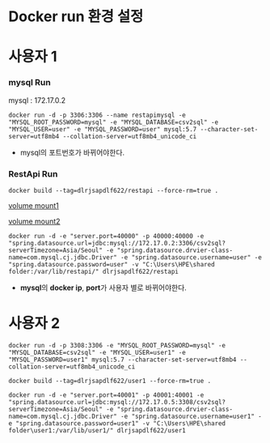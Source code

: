 

# Docker run 환경 설정

# 사용자 1

### mysql Run

mysql : 172.17.0.2

```
docker run -d -p 3306:3306 --name restapimysql -e "MYSQL_ROOT_PASSWORD=mysql" -e "MYSQL_DATABASE=csv2sql" -e "MYSQL_USER=user" -e "MYSQL_PASSWORD=user" mysql:5.7 --character-set-server=utf8mb4 --collation-server=utf8mb4_unicode_ci
```

- mysql의 포트번호가 바뀌어야한다.

### RestApi Run

```
docker build --tag=dlrjsapdlf622/restapi --force-rm=true .
```



[volume mount1](https://jungwoon.github.io/docker/2019/01/13/Docker-3/)

[volume mount2]([https://woonizzooni.tistory.com/entry/Docker-mysql-%EC%84%A4%EC%B9%98-DB%EC%83%9D%EC%84%B1-%ED%85%8C%EC%9D%B4%EB%B8%94%EC%83%9D%EC%84%B1-%EC%98%88%EC%8B%9C](https://woonizzooni.tistory.com/entry/Docker-mysql-설치-DB생성-테이블생성-예시))

```
docker run -d -e "server.port=40000" -p 40000:40000 -e "spring.datasource.url=jdbc:mysql://172.17.0.2:3306/csv2sql?serverTimezone=Asia/Seoul" -e "spring.datasource.drvier-class-name=com.mysql.cj.jdbc.Driver" -e "spring.datasource.username=user" -e "spring.datasource.password=user" -v "C:\Users\HPE\shared folder:/var/lib/restapi/" dlrjsapdlf622/restapi
```

- **mysql**의 **docker ip**, **port**가 사용자 별로 바뀌어야한다.









# 사용자 2

```
docker run -d -p 3308:3306 -e "MYSQL_ROOT_PASSWORD=mysql" -e "MYSQL_DATABASE=csv2sql" -e "MYSQL_USER=user1" -e "MYSQL_PASSWORD=user1" mysql:5.7 --character-set-server=utf8mb4 --collation-server=utf8mb4_unicode_ci
```



```
docker build --tag=dlrjsapdlf622/user1 --force-rm=true .
```



```
docker run -d -e "server.port=40001" -p 40001:40001 -e "spring.datasource.url=jdbc:mysql://172.17.0.5:3308/csv2sql?serverTimezone=Asia/Seoul" -e "spring.datasource.drvier-class-name=com.mysql.cj.jdbc.Driver" -e "spring.datasource.username=user1" -e "spring.datasource.password=user1" -v "C:\Users\HPE\shared folder\user1:/var/lib/user1/" dlrjsapdlf622/user1
```





